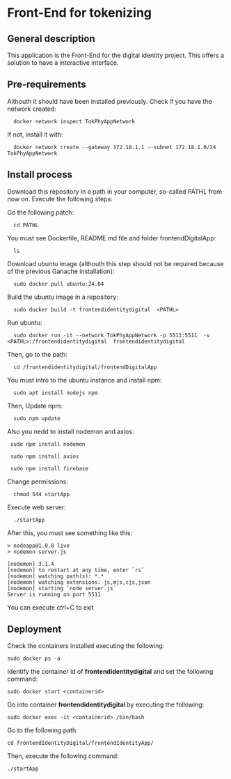 # Front-End for tokenizing
## General description
  This application is the Front-End for the digital identity project. This offers a solution to have a interactive interface.

## Pre-requirements
  Althouth it should have been installed previously. Check if you have the network created:

    
      docker network inspect TokPhyAppNetwork

  If not, install it with:

    
      docker network create --gateway 172.18.1.1 --subnet 172.18.1.0/24 TokPhyAppNetwork

 
## Install process
  Download this repository in a path in your computer, so-called PATHL from now on.  Execute the following steps: 

  Go the following patch:
      
      cd PATHL  
  You must see Dockerfile, README.md file and folder frontendDigitalApp:
      
      ls 
  Download ubuntu image (althouth this step should not be required because of the previous Ganache installation):
      
      sudo docker pull ubuntu:24.04
    
  Build the ubuntu image in a repository:
      
      sudo docker build -t frontendidentitydigital  <PATHL>

  Run ubuntu: 
      
      sudo docker run -it --network TokPhyAppNetwork -p 5511:5511  -v  <PATHL>:/frontendidentitydigital  frontendidentitydigital
      

  Then, go to the path:
      
      cd /frontendidentitydigital/frontendDigitalApp

  You must intro to the ubuntu instance and install npm:
      
      sudo apt install nodejs npm
  
  Then, Update npm:
      
      sudo npm update
  
  
  Also you nedd to install nodemon and axios:
      
     sudo npm install nodemon

     sudo npm install axios

     sudo npm install firebase

  Change permissions:
      
      chmod 544 startApp

  Execute web server:
      
      ./startApp
  
  After this, you must see something like this:
    
    > nodeapp@1.0.0 live
    > nodemon server.js

    [nodemon] 3.1.4
    [nodemon] to restart at any time, enter `rs`
    [nodemon] watching path(s): *.*
    [nodemon] watching extensions: js,mjs,cjs,json
    [nodemon] starting `node server.js`
    Server is running on port 5511
    

  You can execute ctrl+C to exit

## Deployment
  
  Check the containers installed executing the following:
    
    sudo docker ps -a

  Identify the container id of **frontendidentitydigital** and set the following command:
    
    sudo docker start <containerid>

  Go into container **frontendidentitydigital** by executing the following:
    
    sudo docker exec -it <containerid> /bin/bash

  Go to the following path:
    
    cd frontendIdentityDigital/frontendIdentityApp/

  Then, execute the following command:
    
    ./startApp
